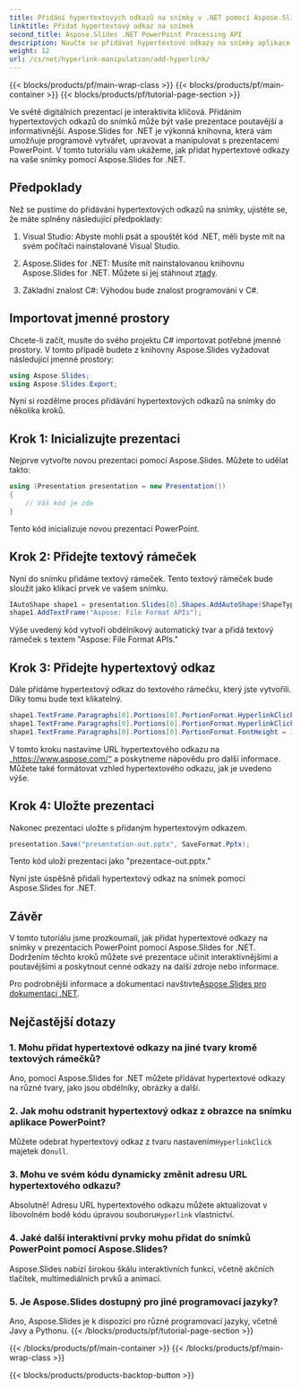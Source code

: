 ```yaml
---
title: Přidání hypertextových odkazů na snímky v .NET pomocí Aspose.Slides
linktitle: Přidat hypertextový odkaz na snímek
second_title: Aspose.Slides .NET PowerPoint Processing API
description: Naučte se přidávat hypertextové odkazy na snímky aplikace PowerPoint pomocí Aspose.Slides for .NET. Vylepšete své prezentace interaktivními prvky.
weight: 12
url: /cs/net/hyperlink-manipulation/add-hyperlink/
---
```


{{< blocks/products/pf/main-wrap-class >}}
{{< blocks/products/pf/main-container >}}
{{< blocks/products/pf/tutorial-page-section >}}


Ve světě digitálních prezentací je interaktivita klíčová. Přidáním hypertextových odkazů do snímků může být vaše prezentace poutavější a informativnější. Aspose.Slides for .NET je výkonná knihovna, která vám umožňuje programově vytvářet, upravovat a manipulovat s prezentacemi PowerPoint. V tomto tutoriálu vám ukážeme, jak přidat hypertextové odkazy na vaše snímky pomocí Aspose.Slides for .NET. 

## Předpoklady

Než se pustíme do přidávání hypertextových odkazů na snímky, ujistěte se, že máte splněny následující předpoklady:

1. Visual Studio: Abyste mohli psát a spouštět kód .NET, měli byste mít na svém počítači nainstalované Visual Studio.

2. Aspose.Slides for .NET: Musíte mít nainstalovanou knihovnu Aspose.Slides for .NET. Můžete si jej stáhnout z[tady](https://releases.aspose.com/slides/net/).

3. Základní znalost C#: Výhodou bude znalost programování v C#.

## Importovat jmenné prostory

Chcete-li začít, musíte do svého projektu C# importovat potřebné jmenné prostory. V tomto případě budete z knihovny Aspose.Slides vyžadovat následující jmenné prostory:

```csharp
using Aspose.Slides;
using Aspose.Slides.Export;
```

Nyní si rozdělme proces přidávání hypertextových odkazů na snímky do několika kroků.

## Krok 1: Inicializujte prezentaci

Nejprve vytvořte novou prezentaci pomocí Aspose.Slides. Můžete to udělat takto:

```csharp
using (Presentation presentation = new Presentation())
{
    // Váš kód je zde
}
```

Tento kód inicializuje novou prezentaci PowerPoint.

## Krok 2: Přidejte textový rámeček

Nyní do snímku přidáme textový rámeček. Tento textový rámeček bude sloužit jako klikací prvek ve vašem snímku. 

```csharp
IAutoShape shape1 = presentation.Slides[0].Shapes.AddAutoShape(ShapeType.Rectangle, 100, 100, 600, 50, false);
shape1.AddTextFrame("Aspose: File Format APIs");
```

Výše uvedený kód vytvoří obdélníkový automatický tvar a přidá textový rámeček s textem "Aspose: File Format APIs."

## Krok 3: Přidejte hypertextový odkaz

Dále přidáme hypertextový odkaz do textového rámečku, který jste vytvořili. Díky tomu bude text klikatelný.

```csharp
shape1.TextFrame.Paragraphs[0].Portions[0].PortionFormat.HyperlinkClick = new Hyperlink("https://www.aspose.com/");
shape1.TextFrame.Paragraphs[0].Portions[0].PortionFormat.HyperlinkClick.Tooltip = "More than 70% Fortune 100 companies trust Aspose APIs";
shape1.TextFrame.Paragraphs[0].Portions[0].PortionFormat.FontHeight = 32;
```

V tomto kroku nastavíme URL hypertextového odkazu na „https://www.aspose.com/“ a poskytneme nápovědu pro další informace. Můžete také formátovat vzhled hypertextového odkazu, jak je uvedeno výše.

## Krok 4: Uložte prezentaci

Nakonec prezentaci uložte s přidaným hypertextovým odkazem.

```csharp
presentation.Save("presentation-out.pptx", SaveFormat.Pptx);
```

Tento kód uloží prezentaci jako "prezentace-out.pptx."

Nyní jste úspěšně přidali hypertextový odkaz na snímek pomocí Aspose.Slides for .NET.

## Závěr

V tomto tutoriálu jsme prozkoumali, jak přidat hypertextové odkazy na snímky v prezentacích PowerPoint pomocí Aspose.Slides for .NET. Dodržením těchto kroků můžete své prezentace učinit interaktivnějšími a poutavějšími a poskytnout cenné odkazy na další zdroje nebo informace.

 Pro podrobnější informace a dokumentaci navštivte[Aspose.Slides pro dokumentaci .NET](https://reference.aspose.com/slides/net/).

## Nejčastější dotazy

### 1. Mohu přidat hypertextové odkazy na jiné tvary kromě textových rámečků?

Ano, pomocí Aspose.Slides for .NET můžete přidávat hypertextové odkazy na různé tvary, jako jsou obdélníky, obrázky a další.

### 2. Jak mohu odstranit hypertextový odkaz z obrazce na snímku aplikace PowerPoint?

 Můžete odebrat hypertextový odkaz z tvaru nastavením`HyperlinkClick` majetek do`null`.

### 3. Mohu ve svém kódu dynamicky změnit adresu URL hypertextového odkazu?

 Absolutně! Adresu URL hypertextového odkazu můžete aktualizovat v libovolném bodě kódu úpravou souboru`Hyperlink` vlastnictví.

### 4. Jaké další interaktivní prvky mohu přidat do snímků PowerPoint pomocí Aspose.Slides?

Aspose.Slides nabízí širokou škálu interaktivních funkcí, včetně akčních tlačítek, multimediálních prvků a animací.

### 5. Je Aspose.Slides dostupný pro jiné programovací jazyky?

Ano, Aspose.Slides je k dispozici pro různé programovací jazyky, včetně Javy a Pythonu.
{{< /blocks/products/pf/tutorial-page-section >}}

{{< /blocks/products/pf/main-container >}}
{{< /blocks/products/pf/main-wrap-class >}}

{{< blocks/products/products-backtop-button >}}
